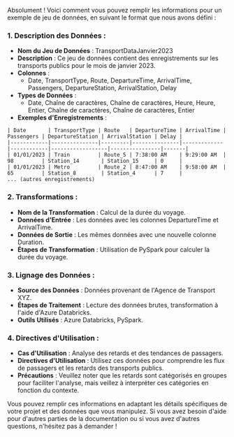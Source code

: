 Absolument ! Voici comment vous pouvez remplir les informations pour un exemple de jeu de données, en suivant le format que nous avons défini :

### 1. **Description des Données :**

- **Nom du Jeu de Données** : TransportDataJanvier2023
- **Description** : Ce jeu de données contient des enregistrements sur les transports publics pour le mois de janvier 2023.
- **Colonnes** : 
  - Date, TransportType, Route, DepartureTime, ArrivalTime, Passengers, DepartureStation, ArrivalStation, Delay
- **Types de Données** : 
  - Date, Chaîne de caractères, Chaîne de caractères, Heure, Heure, Entier, Chaîne de caractères, Chaîne de caractères, Entier
- **Exemples d'Enregistrements** : 

```
| Date       | TransportType | Route   | DepartureTime | ArrivalTime | Passengers | DepartureStation | ArrivalStation | Delay |
|------------|---------------|---------|---------------|-------------|------------|------------------|----------------|-------|
| 01/01/2023 | Train         | Route_5 | 7:38:00 AM    | 9:29:00 AM  | 98         | Station_14       | Station_15     | 0     |
| 01/01/2023 | Metro         | Route_2 | 8:47:00 AM    | 9:58:00 AM  | 65         | Station_8        | Station_4      | 7     |
... (autres enregistrements)
```

### 2. **Transformations :**

- **Nom de la Transformation** : Calcul de la durée du voyage.
- **Données d'Entrée** : Les données avec les colonnes DepartureTime et ArrivalTime.
- **Données de Sortie** : Les mêmes données avec une nouvelle colonne Duration.
- **Étapes de Transformation** : Utilisation de PySpark pour calculer la durée du voyage.

### 3. **Lignage des Données :**

- **Source des Données** : Données provenant de l'Agence de Transport XYZ.
- **Étapes de Traitement** : Lecture des données brutes, transformation à l'aide d'Azure Databricks.
- **Outils Utilisés** : Azure Databricks, PySpark.

### 4. **Directives d'Utilisation :**

- **Cas d'Utilisation** : Analyse des retards et des tendances de passagers.
- **Directives d'Utilisation** : Utilisez ces données pour comprendre les flux de passagers et les retards des transports publics.
- **Précautions** : Veuillez noter que les retards sont catégorisés en groupes pour faciliter l'analyse, mais veillez à interpréter ces catégories en fonction du contexte.

Vous pouvez remplir ces informations en adaptant les détails spécifiques de votre projet et des données que vous manipulez. Si vous avez besoin d'aide pour d'autres parties de la documentation ou si vous avez d'autres questions, n'hésitez pas à demander !
